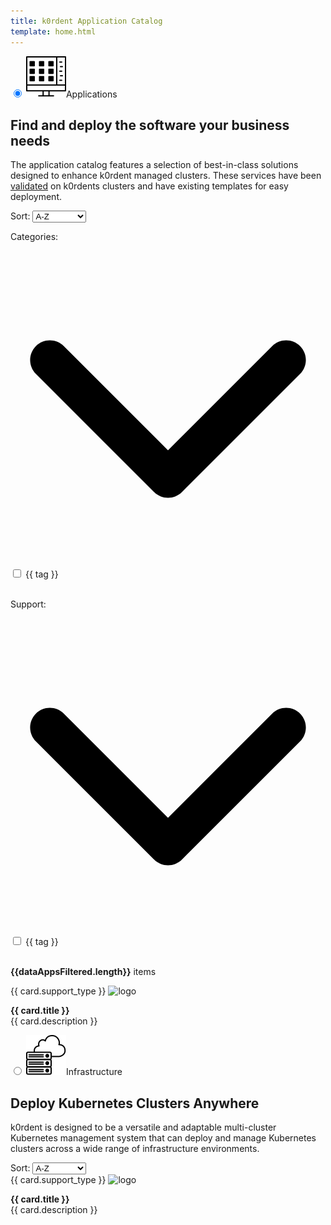 ```yaml
---
title: k0rdent Application Catalog
template: home.html
---
```

<script src="https://unpkg.com/vue@3/dist/vue.global.js"></script>
<div id="app">
  <div class="maintabs">
    <input type="radio" id="apps" name="maintabs" checked="checked" @change="switchedTabs($event)">
    <label for="apps"><img src="img/icon-apps.svg" />Applications</label>
    <div class="tab tab_apps-content">
        <div class="tab_apps-top">
            <div class="left-side">
              <h2>Find and deploy the software your business needs</h2>
              <p>The application catalog features a selection of best-in-class solutions designed to enhance k0rdent managed clusters. These services have been
              <a href="./testing_methodology">validated</a>
              on k0rdents clusters and have existing templates for easy deployment.</p>
            </div>
            <div class="right-side">
              <div class="filters-section">
                  <div class="select-wrapper">
                    <label for="ordering-apps">Sort: </label>
                    <select id="ordering-apps" v-model="orderingApps">
                        <option value="asc">A-Z</option>
                        <option value="desc">Z-A</option>
                        <option value="newest">By Newest</option>
                    </select>
                  </div>
              </div>
            </div>
        </div>
        <div class="tab_apps-bottom">
          <div class="tab_apps-sidebar">
            <p class="categories-title" @click="toggleExpanded($event)">Categories: <svg xmlns="http://www.w3.org/2000/svg" viewBox="0 0 512 512"><path d="M233.4 406.6c12.5 12.5 32.8 12.5 45.3 0l192-192c12.5-12.5 12.5-32.8 0-45.3s-32.8-12.5-45.3 0L256 338.7 86.6 169.4c-12.5-12.5-32.8-12.5-45.3 0s-12.5 32.8 0 45.3l192 192z"/></svg></p>
            <div id="filterTagsApps" class="expandable-list">
              <div v-for="tag in [...tagsSet].sort((a, b) => a.localeCompare(b))">
                <input type="checkbox" 
                  :id="tag.replace(/[ /]/g, '-').toLowerCase()" 
                  :name="tag.replace(/[ /]/g, '-').toLowerCase()" 
                  :value="tag.replace(/[ /]/g, '-').toLowerCase()" 
                  v-model="checkboxesCategory">
                <label :for="tag.replace(/[ /]/g, '-').toLowerCase()">{{ tag }}</label>
              </div>
              <br>
            </div>
            <p class="categories-title" @click="toggleExpanded($event)">Support: <svg xmlns="http://www.w3.org/2000/svg" viewBox="0 0 512 512"><path d="M233.4 406.6c12.5 12.5 32.8 12.5 45.3 0l192-192c12.5-12.5 12.5-32.8 0-45.3s-32.8-12.5-45.3 0L256 338.7 86.6 169.4c-12.5-12.5-32.8-12.5-45.3 0s-12.5 32.8 0 45.3l192 192z"/></svg></p>
            <div id="filterTagsApps" class="expandable-list">
              <div v-for="tag in [...supportTypeSet].sort((a, b) => a.localeCompare(b))">
                <input type="checkbox" 
                  :id="tag.replace(/[ /]/g, '-').toLowerCase()" 
                  :name="tag.replace(/[ /]/g, '-').toLowerCase()" 
                  :value="tag.replace(/[ /]/g, '-').toLowerCase()" 
                  v-model="checkboxesSupport">
                <label :for="tag.replace(/[ /]/g, '-').toLowerCase()">{{ tag }}</label>
              </div>
              <br>
            </div>
          </div>
          <div class="tab_apps-main-content">
            <p><b>{{dataAppsFiltered.length}}</b> items</p>
            <div id="cards-apps" class="grid">
              <a class="card" :href="card.link" v-for="card in dataAppsFiltered">
                <span 
                  class="support-badge" 
                  :class="card.support_type.toLowerCase()"
                  v-if="card.support_type">{{ card.support_type }}</span>
                <img :src="updateRelLink(card.logo, card.type, card.appDir)" alt="logo" />
                <p>
                  <b>{{ card.title }}</b>
                <br>
                {{ card.description }}
                </p>
              </a>
            </div>
          <!-- <button class="btn-show-more-apps">Show More</button>  -->
        </div>
      </div>
    </div>
    <input type="radio" id="infra" name="maintabs" @change="switchedTabs($event)">
    <label for="infra"><img src="img/icon-infra.svg" />Infrastructure</label>
    <div class="tab tabs_infra-content">
      <div class="tab_apps-top">
          <div class="left-side">
            <h2>Deploy Kubernetes Clusters Anywhere</h2>
            <p>k0rdent is designed to be a versatile and adaptable multi-cluster Kubernetes management system that can deploy and manage Kubernetes clusters across a wide range of infrastructure environments.</p>
          </div>
          <div class="right-side">
            <div class="filters-section">
              <div class="select-wrapper">
                  <label for="ordering-infra">Sort: </label>
                  <select id="ordering-infra" v-model="orderingInfra">
                      <option value="asc">A-Z</option>
                      <option value="desc">Z-A</option>
                      <option value="newest">By Newest</option>
                  </select>
              </div>
            </div>
          </div>
      </div>
      <div class="tabs_infra-main-content">
        <div id="cards-infra" class="grid">
          <a class="card" :href="card.link" v-for="card in dataInfra">
            <span 
              class="support-badge" 
              :class="card.support_type.toLowerCase()"
              v-if="card.support_type">{{ card.support_type }}</span>
            <img :src="updateRelLink(card.logo, card.type, card.appDir)" alt="logo" />
            <p>
              <b>{{ card.title }}</b>
            <br>
            {{ card.description }}
            </p>
          </a>
        </div>
        <!-- <button class="btn-show-more-infra">Show More</button> -->
      </div>
    </div>
  </div>
</div>


<script>
  const { createApp, ref, onMounted, computed, watch, router } = Vue

  createApp({
    setup() {
      //vars
      const data = ref([])
      const dataInfra = ref([])
      const dataApps = ref([])
      const dataAppsFiltered = ref([])
      const checkboxesCategory = ref([])
      const checkboxesSupport = ref([])
      const tagsSet = new Set()
      const supportTypeSet = new Set()
      const orderingApps = ref('asc')
      const orderingInfra = ref('asc')

      //methods
      const readData = ()=>{
        fetch("fetched_metadata.json")
          .then(response => response.json())
          .then(res => {
            data.value = res
            dataInfra.value = res.filter(item=>item.type === 'infra')
            dataApps.value = res.filter(item=>item.type !== 'infra')
            dataApps.value.forEach(item=>{
              supportTypeSet.add(item.support_type)
              item.tags.forEach(tag =>tagsSet.add(tag));
            })
            dataAppsFiltered.value = dataApps.value
            sorting(dataAppsFiltered.value, 'asc', 'title')
            sorting(dataInfra.value, 'asc', 'title')

            updateCheckboxesFromURL()
          })
      }

      const sorting = (arr, order, sorting_by)=>{
        if(sorting_by==='title'){
          if(order === 'asc'){
            arr.sort((a, b) => a.title.localeCompare(b.title))
          } else {
            arr.sort((a, b) => b.title.localeCompare(a.title))
          }
        }
        if(sorting_by==='created'){
          if(order === 'newest'){
            arr.sort((a, b) => b.created.localeCompare(a.created))
          } else {
            arr.sort((a, b) => a.created.localeCompare(b.created))
          }
        }
      }

      const ordering = (event) => {
        const { id, value } = event;

        let data;
        if (id === 'ordering-apps') {
          data = dataAppsFiltered.value;
        } else if (id === 'ordering-infra') {
          data = dataInfra.value;
        } else {
          return;
        }

        let sorting_by;
        if (value === 'asc' || value === 'desc') {
          sorting_by = 'title';
        } else if (value === 'newest') {
          sorting_by = 'created';
        } else {
          return;
        }

        sorting(data, value, sorting_by);
      };

      const updateRelLink = (link, type, appName) => {
        if (link.startsWith("./")) {
          if (type == "infra") {
            return link.replace("./", `./infra/${appName}/`)
          } else {
            return link.replace("./", `./apps/${appName}/`)
          }
        }
        return link;
      }

      const updateURL = () => {
        const params = new URLSearchParams();

        if (checkboxAppsNormalized.value.length) {
          params.set('category', checkboxAppsNormalized.value.join(','));
        }

        if (checkboxesSupportNormalized.value.length) {
          params.set('support_type', checkboxesSupportNormalized.value.join(','));
        }

        if(orderingApps && orderingInfra){
          params.set('sorted_by', 'app-'+orderingApps.value+',infra-'+orderingInfra.value);
        }

        history.replaceState({}, '', `${window.location.pathname}?${params.toString()}`);
      };

      const updateCheckboxesFromURL = () => {
        let params = new URLSearchParams(window.location.search);
        let hash_param = window.location.hash;
        if(document.getElementById(hash_param.replace('#', ''))){
          document.getElementById(hash_param.replace('#', '')).checked = true;
        }
        let selectedCategories = params.get("category");
        let selectedSupportTypes = params.get("support_type");
        let sortedBy = params.get("sorted_by");

        parseUrlParams('checkbox', selectedCategories, checkboxesCategory)
        parseUrlParams('checkbox', selectedSupportTypes, checkboxesSupport)
        parseUrlParams('dropdown', sortedBy, checkboxesSupport)
      }

      const parseUrlParams = (type, selected, checkboxes) => {
        if(selected && type==='checkbox') {
          let selectedArray = selected.split(",");
          selectedArray.forEach(item=>{
            checkboxes.value.push(item)
          })
        } else if(selected){
          let sortedValues = selected.split(",");
          if(sortedValues[0]==='app-newest'){
            orderingApps.value = 'newest'
          }
          if(sortedValues[1]==='infra-newest'){
            orderingInfra.value = 'newest'
          }
        }
      } 

      const switchedTabs = (event)=>{
        if(event.target.id === 'apps'){
          history.replaceState({}, '', '#apps')
        }
        if(event.target.id === 'infra'){
          history.replaceState({}, '', '#infra')
        }
      }

      const toggleExpanded = (event) => {
        event.target.classList.toggle('expanded');
      }

      const normalize = (str) => str.replace(/[ /]/g, "-").toLowerCase();

      const checkboxAppsNormalized = computed(()=> checkboxesCategory.value.map(normalize))
      const checkboxesSupportNormalized = computed(()=> checkboxesSupport.value.map(normalize))

      onMounted(() => {
        readData()
        document.addEventListener("DOMContentLoaded", function () {
          // Loop through all keys in localStorage
          for (let i = 0; i < localStorage.length; i++) {
              let key = localStorage.key(i);
              if (key && key.includes("__tabs")) {
                  localStorage.removeItem(key);
                  break; // Stop after finding and removing the key
              }
          }
        });
      })

      // watch funxtion eatches for the changes in the checkboxesCategory and checkboxesSupport (input boxes) and then filter dataApps items to match with the appsMAtch and supportMatch
      watch([checkboxesCategory, checkboxesSupport], () => {
        dataAppsFiltered.value = dataApps.value.filter(item => {
          const tags = item.tags.map(normalize);
          const supportType = normalize(item.support_type);

          const appsMatch = checkboxesCategory.value.length === 0 ||
            checkboxesCategory.value.every(checkbox => tags.includes(normalize(checkbox)));

          const supportMatch = checkboxesSupport.value.length === 0 ||
            checkboxesSupport.value.every(checkbox => supportType === normalize(checkbox));
          
          return appsMatch && supportMatch;
        });
        ordering({id: 'ordering-apps', value: orderingApps.value})
        ordering({id: 'ordering-infra', value: orderingInfra.value})

        updateURL();
      }, { deep: true });

      watch([orderingApps], () => {
        ordering({id: 'ordering-apps', value: orderingApps.value})
        updateURL();
      }, { deep: true });
      watch([orderingInfra], () => {
        ordering({id: 'ordering-infra', value: orderingInfra.value})
        updateURL();
      }, { deep: true });

      return {
        data,
        dataInfra,
        dataApps,
        dataAppsFiltered,
        updateRelLink,
        tagsSet,
        supportTypeSet,
        ordering,
        orderingApps,
        orderingInfra,
        checkboxesCategory,
        checkboxesSupport,
        toggleExpanded,
        switchedTabs
      }
    }
  }).mount('#app')
  
</script>